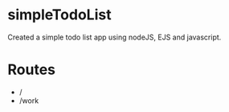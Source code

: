 # simpleTodoList
Created a simple todo list app using nodeJS, EJS and javascript.

# Routes
- /
- /work
